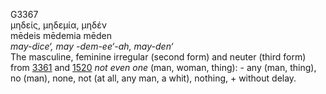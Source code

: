 G3367  
μηδείς, μηδεμία, μηδέν  
mēdeis mēdemia mēden  
*may-dice‘,* *may* *-dem-ee‘-ah,* *may-den‘*  
The masculine, feminine irregular (second form) and neuter (third form)
from [3361](g3361) and [1520](g1520) *not* *even* *one* (man, woman,
thing): - any (man, thing), no (man), none, not (at all, any man, a
whit), nothing, + without delay.  
